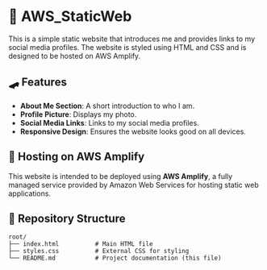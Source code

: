 ﻿# 🌆 AWS_StaticWeb 
This is a simple static website that introduces me and provides links to my social media profiles. The website is styled using HTML and CSS and is designed to be hosted on AWS Amplify.

## 🛹 Features 
- **About Me Section**: A short introduction to who I am.
- **Profile Picture**: Displays my photo.
- **Social Media Links**: Links to my social media profiles.
- **Responsive Design**: Ensures the website looks good on all devices.

## 📲 Hosting on AWS Amplify 
This website is intended to be deployed using **AWS Amplify**, a fully managed service provided by Amazon Web Services for hosting static web applications.

## 📂 Repository Structure

```plaintext
root/
├── index.html          # Main HTML file
├── styles.css          # External CSS for styling
└── README.md           # Project documentation (this file)
